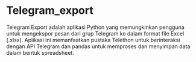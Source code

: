 # Telegram_export
Telegram Export adalah aplikasi Python yang memungkinkan pengguna untuk mengekspor pesan dari grup Telegram ke dalam format file Excel (.xlsx). Aplikasi ini memanfaatkan pustaka Telethon untuk berinteraksi dengan API Telegram dan pandas untuk memproses dan menyimpan data dalam bentuk spreadsheet.
